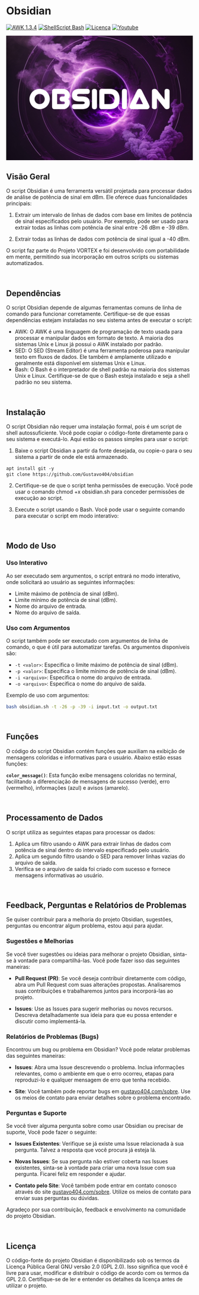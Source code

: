# Obsidian

[![AWK 1.3.4](https://img.shields.io/badge/AWK-1.3.4-red)](https://packages.debian.org/stable/awk) 
[![ShellScript Bash](https://img.shields.io/badge/ShellScript-Bash-blue)](https://www.gnu.org/software/bash/)
[![Licença](https://img.shields.io/badge/Licen%C3%A7a-GPL%202.0-yellow)](https://github.com/gustavo404/obsidian/blob/main/LICENSE)
[![Youtube](https://img.shields.io/badge/Youtube-Gustavo404-red.svg)](https://youtube.com/gustavo404)

<img src="obsidian.jpg" alt="Obsidian Logo" width="520">
 

## Visão Geral

O script Obsidian é uma ferramenta versátil projetada para processar dados de análise de potência de sinal em dBm. Ele oferece duas funcionalidades principais:

1. Extrair um intervalo de linhas de dados com base em limites de potência de sinal especificados pelo usuário. Por exemplo, pode ser usado para extrair todas as linhas com potência de sinal entre -26 dBm e -39 dBm.

2. Extrair todas as linhas de dados com potência de sinal igual a -40 dBm.

O script faz parte do Projeto VORTEX e foi desenvolvido com portabilidade em mente, permitindo sua incorporação em outros scripts ou sistemas automatizados.

<br>

## Dependências
O script Obsidian depende de algumas ferramentas comuns de linha de comando para funcionar corretamente. Certifique-se de que essas dependências estejam instaladas no seu sistema antes de executar o script:

- AWK: O AWK é uma linguagem de programação de texto usada para processar e manipular dados em formato de texto. A maioria dos sistemas Unix e Linux já possui o AWK instalado por padrão.
- SED: O SED (Stream Editor) é uma ferramenta poderosa para manipular texto em fluxos de dados. Ele também é amplamente utilizado e geralmente está disponível em sistemas Unix e Linux.
- Bash: O Bash é o interpretador de shell padrão na maioria dos sistemas Unix e Linux. Certifique-se de que o Bash esteja instalado e seja a shell padrão no seu sistema.

<br>

## Instalação
O script Obsidian não requer uma instalação formal, pois é um script de shell autossuficiente. Você pode copiar o código-fonte diretamente para o seu sistema e executá-lo. Aqui estão os passos simples para usar o script:

1. Baixe o script Obsidian a partir da fonte desejada, ou copie-o para o seu sistema a partir de onde ele está armazenado.
```exemplo usando o github
apt install git -y
git clone https://github.com/Gustavo404/obsidian
```

2. Certifique-se de que o script tenha permissões de execução. Você pode usar o comando chmod +x obsidian.sh para conceder permissões de execução ao script.

3. Execute o script usando o Bash. Você pode usar o seguinte comando para executar o script em modo interativo:

<br>

## Modo de Uso

### Uso Interativo

Ao ser executado sem argumentos, o script entrará no modo interativo, onde solicitará ao usuário as seguintes informações:

- Limite máximo de potência de sinal (dBm).
- Limite mínimo de potência de sinal (dBm).
- Nome do arquivo de entrada.
- Nome do arquivo de saída.

### Uso com Argumentos

O script também pode ser executado com argumentos de linha de comando, o que é útil para automatizar tarefas. Os argumentos disponíveis são:

- `-t <valor>`: Especifica o limite máximo de potência de sinal (dBm).
- `-p <valor>`: Especifica o limite mínimo de potência de sinal (dBm).
- `-i <arquivo>`: Especifica o nome do arquivo de entrada.
- `-o <arquivo>`: Especifica o nome do arquivo de saída.

Exemplo de uso com argumentos:

```bash
bash obsidian.sh -t -26 -p -39 -i input.txt -o output.txt
```

<br>

## Funções
O código do script Obsidian contém funções que auxiliam na exibição de mensagens coloridas e informativas para o usuário. Abaixo estão essas funções:

**`color_message()`**: Esta função exibe mensagens coloridas no terminal, facilitando a diferenciação de mensagens de sucesso (verde), erro (vermelho), informações (azul) e avisos (amarelo).

<br>

## Processamento de Dados
O script utiliza as seguintes etapas para processar os dados:

1. Aplica um filtro usando o AWK para extrair linhas de dados com potência de sinal dentro do intervalo especificado pelo usuário.
2. Aplica um segundo filtro usando o SED para remover linhas vazias do arquivo de saída.
3. Verifica se o arquivo de saída foi criado com sucesso e fornece mensagens informativas ao usuário.

<br>

## Feedback, Perguntas e Relatórios de Problemas

Se quiser contribuir para a melhoria do projeto Obsidian, sugestões, perguntas ou encontrar algum problema, estou aqui para ajudar.

### Sugestões e Melhorias

Se você tiver sugestões ou ideias para melhorar o projeto Obsidian, sinta-se à vontade para compartilhá-las. Você pode fazer isso das seguintes maneiras:

- **Pull Request (PR)**: Se você deseja contribuir diretamente com código, abra um Pull Request com suas alterações propostas. Analisaremos suas contribuições e trabalharemos juntos para incorporá-las ao projeto.

- **Issues**: Use as Issues para sugerir melhorias ou novos recursos. Descreva detalhadamente sua ideia para que eu possa entender e discutir como implementá-la.

### Relatórios de Problemas (Bugs)

Encontrou um bug ou problema em Obsidian? Você pode relatar problemas das seguintes maneiras:

- **Issues**: Abra uma Issue descrevendo o problema. Inclua informações relevantes, como o ambiente em que o erro ocorreu, etapas para reproduzi-lo e qualquer mensagem de erro que tenha recebido.

- **Site**: Você também pode reportar bugs em [gustavo404.com/sobre](https://www.gustavo404.com/sobre). Use os meios de contato para enviar detalhes sobre o problema encontrado.

### Perguntas e Suporte

Se você tiver alguma pergunta sobre como usar Obsidian ou precisar de suporte, Você pode fazer o seguinte:

- **Issues Existentes**: Verifique se já existe uma Issue relacionada à sua pergunta. Talvez a resposta que você procura já esteja lá.

- **Novas Issues**: Se sua pergunta não estiver coberta nas Issues existentes, sinta-se à vontade para criar uma nova Issue com sua pergunta. Ficarei feliz em responder e ajudar.

- **Contato pelo Site**: Você também pode entrar em contato conosco através do site [gustavo404.com/sobre](https://www.gustavo404.com/sobre). Utilize os meios de contato para enviar suas perguntas ou dúvidas.

Agradeço por sua contribuição, feedback e envolvimento na comunidade do projeto Obsidian.

<br>

## Licença

O código-fonte do projeto Obsidian é disponibilizado sob os termos da Licença Pública Geral GNU versão 2.0 (GPL 2.0). Isso significa que você é livre para usar, modificar e distribuir o código de acordo com os termos da GPL 2.0. Certifique-se de ler e entender os detalhes da licença antes de utilizar o projeto.
